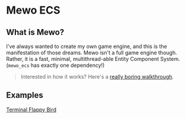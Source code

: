 # Mewo ECS

## What is Mewo?

I've always wanted to create my own game engine, and this is the manifestation of those dreams.
Mewo isn't a full game engine though.
Rather, it is a fast, minimal, multithread-able Entity Component System.
(`mewo_ecs` has exactly one dependency!) 

> Interested in how it works?
> Here's a [really boring walkthrough](https://davnotdev.github.io/blog/coolprojects/mewo_explained_0/).

## Examples

[Terminal Flappy Bird](./examples/termbird/)

